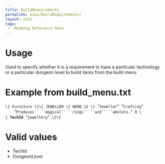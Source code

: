 ```yaml
---
title: BuildRequirements
permalink: wiki/BuildRequirements/
layout: wiki
tags:
 -  Modding Reference Data
---
```


Usage
=====

Used to specify whether it is a requirement to have a particular
technology or a particular dungeon level to build items from the build
menu

Example from build\_menu.txt
============================

`\{ Furniture \{\{ JEWELLER \} WOOD 12 \} `“`Jeweller`”` `“`Crafting`”  
`    `“`Produces`` ``magical`` ``rings`` ``and`` ``amulets.`”` 0 \{ `**`TechId`**` `“`jewellery`”` \}\}`

Valid values
============

-   TechId
-   DungeonLevel

